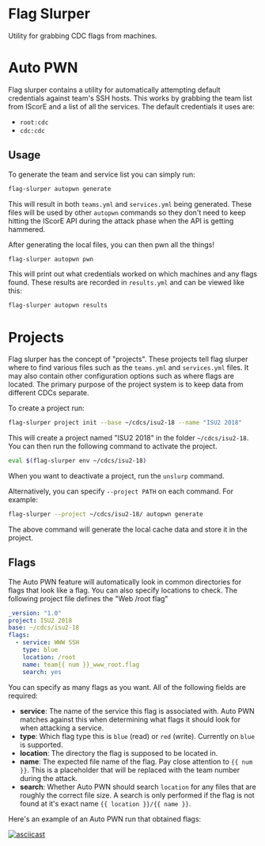 Flag Slurper
============
Utility for grabbing CDC flags from machines.

Auto PWN
========
Flag slurper contains a utility for automatically attempting default credentials against team's SSH hosts. This works by
grabbing the team list from IScorE and a list of all the services. The default credentials it uses are:

- `root:cdc`
- `cdc:cdc`

Usage
-----
To generate the team and service list you can simply run:

```bash
flag-slurper autopwn generate
```

This will result in both `teams.yml` and `services.yml` being generated. These files will be used by other `autopwn`
commands so they don't need to keep hitting the IScorE API during the attack phase when the API is getting hammered.

After generating the local files, you can then pwn all the things!

```bash
flag-slurper autopwn pwn
```

This will print out what credentials worked on which machines and any flags found. These results are recorded in
`results.yml` and can be viewed like this:

```bash
flag-slurper autopwn results
```

Projects
========
Flag slurper has the concept of "projects". These projects tell flag slurper where to find various files such as the
``teams.yml`` and ``services.yml`` files. It may also contain other configuration options such as where flags are
located. The primary purpose of the project system is to keep data from different CDCs separate.

To create a project run:

```bash
flag-slurper project init --base ~/cdcs/isu2-18 --name "ISU2 2018"
```

This will create a project named "ISU2 2018" in the folder `~/cdcs/isu2-18`. You can then run the following command to
activate the project.

```bash
eval $(flag-slurper env ~/cdcs/isu2-18)
```

When you want to deactivate a project, run the `unslurp` command.

Alternatively, you can specify `--project PATH` on each command. For example:

```bash
flag-slurper --project ~/cdcs/isu2-18/ autopwn generate
```

The above command will generate the local cache data and store it in the project.

Flags
-----
The Auto PWN feature will automatically look in common directories for flags that look like a flag. You can also specify
locations to check. The following project file defines the "Web /root flag"

```yaml
_version: "1.0"
project: ISU2 2018
base: ~/cdcs/isu2-18
flags:
  - service: WWW SSH
    type: blue
    location: /root
    name: team{{ num }}_www_root.flag
    search: yes
```

You can specify as many flags as you want. All of the following fields are required:

- **service**: The name of the service this flag is associated with. Auto PWN matches against this when determining what
  flags it should look for when attacking a service.
- **type**: Which flag type this is `blue` (read) or `red` (write). Currently on `blue` is supported.
- **location**: The directory the flag is supposed to be located in.
- **name**: The expected file name of the flag. Pay close attention to `{{ num }}`. This is a placeholder that will be
  replaced with the team number during the attack.
- **search**: Whether Auto PWN should search `location` for any files that are roughly the correct file size. A search
  is only performed if the flag is not found at it's exact name `{{ location }}/{{ name }}`.
 
Here's an example of an Auto PWN run that obtained flags:

[![asciicast](https://asciinema.org/a/V1NNowGyb2wGmEnhcMEgp6phq.png)](https://asciinema.org/a/V1NNowGyb2wGmEnhcMEgp6phq)
